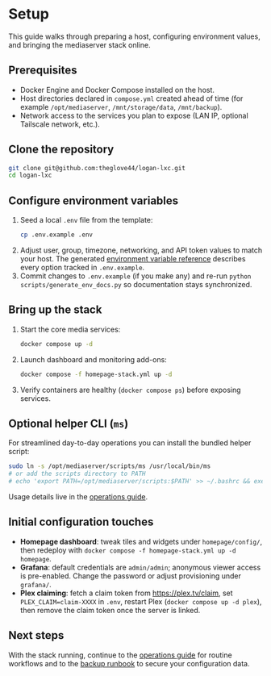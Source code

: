 # Setup

This guide walks through preparing a host, configuring environment values, and bringing the mediaserver stack online.

## Prerequisites
- Docker Engine and Docker Compose installed on the host.
- Host directories declared in `compose.yml` created ahead of time (for example `/opt/mediaserver`, `/mnt/storage/data`, `/mnt/backup`).
- Network access to the services you plan to expose (LAN IP, optional Tailscale network, etc.).

## Clone the repository
```bash
git clone git@github.com:theglove44/logan-lxc.git
cd logan-lxc
```

## Configure environment variables
1. Seed a local `.env` file from the template:
   ```bash
   cp .env.example .env
   ```
2. Adjust user, group, timezone, networking, and API token values to match your host. The generated [environment variable reference](env-vars.md) describes every option tracked in `.env.example`.
3. Commit changes to `.env.example` (if you make any) and re-run `python scripts/generate_env_docs.py` so documentation stays synchronized.

## Bring up the stack
1. Start the core media services:
   ```bash
   docker compose up -d
   ```
2. Launch dashboard and monitoring add-ons:
   ```bash
   docker compose -f homepage-stack.yml up -d
   ```
3. Verify containers are healthy (`docker compose ps`) before exposing services.

## Optional helper CLI (`ms`)
For streamlined day-to-day operations you can install the bundled helper script:
```bash
sudo ln -s /opt/mediaserver/scripts/ms /usr/local/bin/ms
# or add the scripts directory to PATH
# echo 'export PATH=/opt/mediaserver/scripts:$PATH' >> ~/.bashrc && exec $SHELL
```
Usage details live in the [operations guide](operations.md#mediaserver-cli-ms).

## Initial configuration touches
- **Homepage dashboard**: tweak tiles and widgets under `homepage/config/`, then redeploy with `docker compose -f homepage-stack.yml up -d homepage`.
- **Grafana**: default credentials are `admin/admin`; anonymous viewer access is pre-enabled. Change the password or adjust provisioning under `grafana/`.
- **Plex claiming**: fetch a claim token from <https://plex.tv/claim>, set `PLEX_CLAIM=claim-XXXX` in `.env`, restart Plex (`docker compose up -d plex`), then remove the claim token once the server is linked.

## Next steps
With the stack running, continue to the [operations guide](operations.md) for routine workflows and to the [backup runbook](backups.md) to secure your configuration data.
